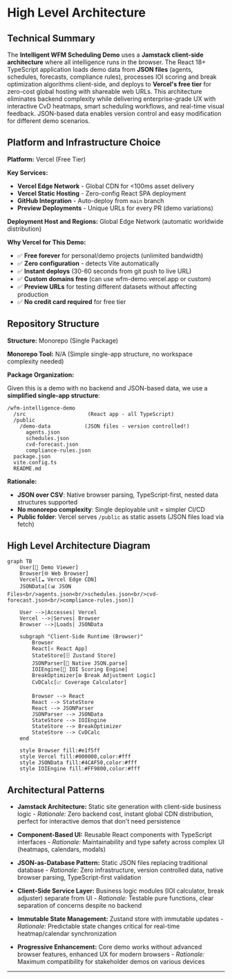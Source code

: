 # High Level Architecture

## Technical Summary

The **Intelligent WFM Scheduling Demo** uses a **Jamstack client-side architecture** where all intelligence runs in the browser. The React 18+ TypeScript application loads demo data from **JSON files** (agents, schedules, forecasts, compliance rules), processes IOI scoring and break optimization algorithms client-side, and deploys to **Vercel's free tier** for zero-cost global hosting with shareable web URLs. This architecture eliminates backend complexity while delivering enterprise-grade UX with interactive CvD heatmaps, smart scheduling workflows, and real-time visual feedback. JSON-based data enables version control and easy modification for different demo scenarios.

## Platform and Infrastructure Choice

**Platform:** Vercel (Free Tier)

**Key Services:**
- **Vercel Edge Network** - Global CDN for <100ms asset delivery
- **Vercel Static Hosting** - Zero-config React SPA deployment
- **GitHub Integration** - Auto-deploy from `main` branch
- **Preview Deployments** - Unique URLs for every PR (demo variations)

**Deployment Host and Regions:** Global Edge Network (automatic worldwide distribution)

**Why Vercel for This Demo:**
- ✅ **Free forever** for personal/demo projects (unlimited bandwidth)
- ✅ **Zero configuration** - detects Vite automatically
- ✅ **Instant deploys** (30-60 seconds from git push to live URL)
- ✅ **Custom domains free** (can use wfm-demo.vercel.app or custom)
- ✅ **Preview URLs** for testing different datasets without affecting production
- ✅ **No credit card required** for free tier

## Repository Structure

**Structure:** Monorepo (Single Package)

**Monorepo Tool:** N/A (Simple single-app structure, no workspace complexity needed)

**Package Organization:**

Given this is a demo with no backend and JSON-based data, we use a **simplified single-app structure**:

```
/wfm-intelligence-demo
  /src                    (React app - all TypeScript)
  /public
    /demo-data           (JSON files - version controlled!)
      agents.json
      schedules.json
      cvd-forecast.json
      compliance-rules.json
  package.json
  vite.config.ts
  README.md
```

**Rationale:**
- **JSON over CSV**: Native browser parsing, TypeScript-first, nested data structures supported
- **No monorepo complexity**: Single deployable unit = simpler CI/CD
- **Public folder**: Vercel serves `/public` as static assets (JSON files load via fetch)

## High Level Architecture Diagram

```mermaid
graph TB
    User[👤 Demo Viewer]
    Browser[🌐 Web Browser]
    Vercel[☁️ Vercel Edge CDN]
    JSONData[(📊 JSON Files<br/>agents.json<br/>schedules.json<br/>cvd-forecast.json<br/>compliance-rules.json)]

    User -->|Accesses| Vercel
    Vercel -->|Serves| Browser
    Browser -->|Loads| JSONData

    subgraph "Client-Side Runtime (Browser)"
        Browser
        React[⚛️ React App]
        StateStore[🗄️ Zustand Store]
        JSONParser[📄 Native JSON.parse]
        IOIEngine[🧠 IOI Scoring Engine]
        BreakOptimizer[⚙️ Break Adjustment Logic]
        CvDCalc[📈 Coverage Calculator]

        Browser --> React
        React --> StateStore
        React --> JSONParser
        JSONParser --> JSONData
        StateStore --> IOIEngine
        StateStore --> BreakOptimizer
        StateStore --> CvDCalc
    end

    style Browser fill:#e1f5ff
    style Vercel fill:#000000,color:#fff
    style JSONData fill:#4CAF50,color:#fff
    style IOIEngine fill:#FF9800,color:#fff
```

## Architectural Patterns

- **Jamstack Architecture:** Static site generation with client-side business logic - _Rationale:_ Zero backend cost, instant global CDN distribution, perfect for interactive demos that don't need persistence

- **Component-Based UI:** Reusable React components with TypeScript interfaces - _Rationale:_ Maintainability and type safety across complex UI (heatmaps, calendars, modals)

- **JSON-as-Database Pattern:** Static JSON files replacing traditional database - _Rationale:_ Zero infrastructure, version controlled data, native browser parsing, TypeScript-first validation

- **Client-Side Service Layer:** Business logic modules (IOI calculator, break adjuster) separate from UI - _Rationale:_ Testable pure functions, clear separation of concerns despite no backend

- **Immutable State Management:** Zustand store with immutable updates - _Rationale:_ Predictable state changes critical for real-time heatmap/calendar synchronization

- **Progressive Enhancement:** Core demo works without advanced browser features, enhanced UX for modern browsers - _Rationale:_ Maximum compatibility for stakeholder demos on various devices

---
